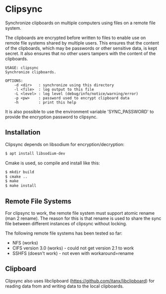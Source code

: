 Clipsync
========

Synchronize clipboards on multiple computers using files on a remote
file system.

The clipboards are encrypted before written to files to enable use on
remote file systems shared by multiple users. This ensures that the
content of the clipboards, which may be passwords or other sensitive
data, is kept secret. It also ensures that no other users tampers with
the content of the clipboards.

```
USAGE: clipsync
Synchronize clipboards.

OPTIONS:
	-d <dir>   : synchronize using this directory
	-l <file>  : log output to this file
	-L <level> : log level (debug/info/notice/warning/error)
	-p <pw>    : password used to encrypt clipboard data
	-h         : print this help
```

It is also possible to use the environment variable 'SYNC_PASSWORD' to
provide the encryption password to clipsync.

Installation
------------

Clipsync depends on libsodium for encryption/decryption:

```bash
$ apt install libsodium-dev
```

Cmake is used, so compile and install like this:

```bash
$ mkdir build
$ cmake ..
$ make
$ make install
```

Remote File Systems
-------------------

For clipsync to work, the remote file system must support atomic rename
(man 2 rename). The reason for this is that rename is used to share the
sync file between different instances of clipsync without locking.

The following remote file systems has been tested so far:

* NFS (works)
* CIFS version 3.0 (works) - could not get version 2.1 to work
* SSHFS (doesn't work) - not even with workaround=rename

Clipboard
---------

Clipsync also uses libclipboard (https://github.com/jtanx/libclipboard)
for reading data from and writing data to the local clipboards.

